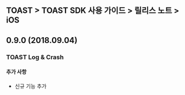 ## TOAST > TOAST SDK 사용 가이드 > 릴리스 노트 > iOS

## 0.9.0 (2018.09.04)

### TOAST Log & Crash

#### 추가 사항

* 신규 기능 추가


